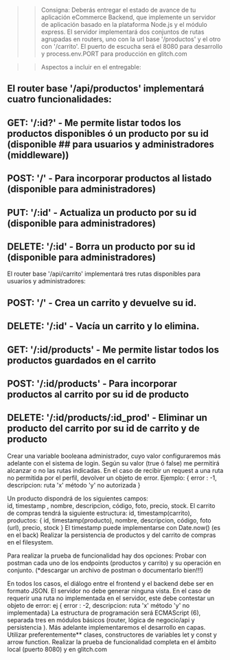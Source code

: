 >>Consigna: Deberás entregar el estado de avance de tu aplicación eCommerce Backend, que implemente un servidor de aplicación basado en la plataforma Node.js y el módulo express. El servidor implementará dos conjuntos de rutas agrupadas en routers, uno con la url base '/productos' y el otro con '/carrito'. El puerto de escucha será el 8080 para desarrollo y process.env.PORT para producción en glitch.com


>>Aspectos a incluir en el entregable: 

## El router base '/api/productos' implementará cuatro funcionalidades:
## GET: '/:id?' - Me permite listar todos los productos disponibles ó un producto por su id (disponible ## para usuarios y administradores (middleware))
## POST: '/' - Para incorporar productos al listado (disponible para administradores)
## PUT: '/:id' - Actualiza un producto por su id (disponible para administradores)
## DELETE: '/:id' - Borra un producto por su id (disponible para administradores)

El router base '/api/carrito' implementará tres rutas disponibles para usuarios y administradores:
## POST: '/' - Crea un carrito y devuelve su id.
## DELETE: '/:id' - Vacía un carrito y lo elimina.
## GET: '/:id/products' - Me permite listar todos los productos guardados en el carrito
## POST: '/:id/products' - Para incorporar productos al carrito por su id de producto
## DELETE: '/:id/products/:id_prod' - Eliminar un producto del carrito por su id de carrito y de producto
Crear una variable booleana administrador, cuyo valor configuraremos más adelante con el sistema de login. Según su valor (true ó false) me permitirá alcanzar o no las rutas indicadas. En el caso de recibir un request a una ruta no permitida por el perfil, devolver un objeto de error. Ejemplo: { error : -1, descripcion: ruta 'x' método 'y' no autorizada }

Un producto dispondrá de los siguientes campos:  
id, timestamp , nombre, descripcion, código, foto, precio, stock.
El carrito de compras tendrá la siguiente estructura: 
id, timestamp(carrito), productos: { id, timestamp(producto), nombre, descripcion, código, foto (url), precio, stock }
El timestamp puede implementarse con Date.now() (es en el back)
Realizar la persistencia de productos y del carrito de compras en el filesystem.

Para realizar la prueba de funcionalidad hay dos opciones:
Probar con postman cada uno de los endpoints (productos y carrito) y su operación en conjunto. (*descargar un archivo de postman o documentarlo bien!!!)

En todos los casos, el diálogo entre el frontend y el backend debe ser en formato JSON. El servidor no debe generar ninguna vista.
En el caso de requerir una ruta no implementada en el servidor, este debe contestar un objeto de error: ej { error : -2, descripcion: ruta 'x' método 'y' no implementada}
La estructura de programación será ECMAScript (6), separada tres en módulos básicos (router, lógica de negocio/api y persistencia ). Más adelante implementaremos el desarrollo en capas. Utilizar preferentemente** clases, constructores de variables let y const y arrow function.
Realizar la prueba de funcionalidad completa en el ámbito local (puerto 8080) y en glitch.com



